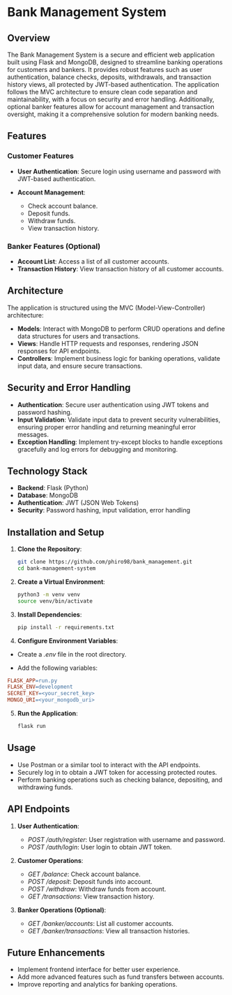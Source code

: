 # Bank Management System

## Overview

The Bank Management System is a secure and efficient web application
built using Flask and MongoDB, designed to streamline banking operations
for customers and bankers. It provides robust features such as user
authentication, balance checks, deposits, withdrawals, and transaction
history views, all protected by JWT-based authentication. The
application follows the MVC architecture to ensure clean code separation
and maintainability, with a focus on security and error handling.
Additionally, optional banker features allow for account management and
transaction oversight, making it a comprehensive solution for modern
banking needs.

## Features

### Customer Features

-   **User Authentication**: Secure login using username and password
    with JWT-based authentication.

-   **Account Management**:

    -   Check account balance.
    -   Deposit funds.
    -   Withdraw funds.
    -   View transaction history.

### Banker Features (Optional)

-   **Account List**: Access a list of all customer accounts.
-   **Transaction History**: View transaction history of all customer
    accounts.

## Architecture

The application is structured using the MVC (Model-View-Controller)
architecture:

-   **Models**: Interact with MongoDB to perform CRUD operations and
    define data structures for users and transactions.
-   **Views**: Handle HTTP requests and responses, rendering JSON
    responses for API endpoints.
-   **Controllers**: Implement business logic for banking operations,
    validate input data, and ensure secure transactions.

## Security and Error Handling

-   **Authentication**: Secure user authentication using JWT tokens and
    password hashing.
-   **Input Validation**: Validate input data to prevent security
    vulnerabilities, ensuring proper error handling and returning
    meaningful error messages.
-   **Exception Handling**: Implement try-except blocks to handle
    exceptions gracefully and log errors for debugging and monitoring.

## Technology Stack

-   **Backend**: Flask (Python)
-   **Database**: MongoDB
-   **Authentication**: JWT (JSON Web Tokens)
-   **Security**: Password hashing, input validation, error handling

## Installation and Setup

1. **Clone the Repository**:
   ```bash
   git clone https://github.com/phiro98/bank_management.git
   cd bank-management-system
2. **Create a Virtual Environment**:
   ```bash
   python3 -m venv venv
   source venv/bin/activate
3. **Install Dependencies**:
   ```bash
   pip install -r requirements.txt
4.  **Configure Environment Variables**:

  -   Create a *.env* file in the root directory.

  -   Add the following variables:

   ```makefile
   FLASK_APP=run.py
   FLASK_ENV=development
   SECRET_KEY=<your_secret_key>
   MONGO_URI=<your_mongodb_uri>
   ```
5.  **Run the Application**:

    ```bash
    flask run

## Usage

-   Use Postman or a similar tool to interact with the API endpoints.
-   Securely log in to obtain a JWT token for accessing protected
    routes.
-   Perform banking operations such as checking balance, depositing, and
    withdrawing funds.

## API Endpoints

1.  **User Authentication**:
    -   *POST /auth/register*: User registration with username and password.
    -   *POST /auth/login*: User login to obtain JWT token.

2.  **Customer Operations**:

    -   *GET /balance*: Check account balance.
    -   *POST /deposit*: Deposit funds into account.
    -   *POST /withdraw*: Withdraw funds from account.
    -   *GET /transactions*: View transaction history.

3.  **Banker Operations (Optional)**:

    -   *GET /banker/accounts*: List all customer accounts.
    -   *GET /banker/transactions*: View all transaction histories.

## Future Enhancements

-   Implement frontend interface for better user experience.
-   Add more advanced features such as fund transfers between accounts.
-   Improve reporting and analytics for banking operations.











